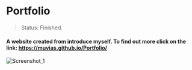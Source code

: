 # Portfolio
> Status: Finished.

#### A website created from introduce myself. To find out more click on the link: https://muvias.github.io/Portfolio/

![Screenshot_1](https://user-images.githubusercontent.com/52111824/142917562-c3cf788c-c7bf-42c6-a0c9-b5d78d6e7822.png)
